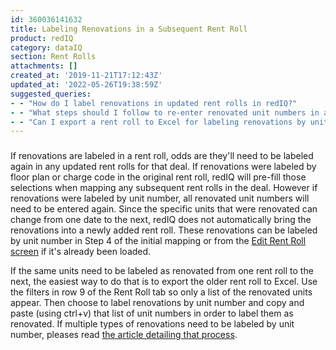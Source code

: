 ```yaml
---
id: 360036141632
title: Labeling Renovations in a Subsequent Rent Roll
product: redIQ
category: dataIQ
section: Rent Rolls
attachments: []
created_at: '2019-11-21T17:12:43Z'
updated_at: '2022-05-26T19:38:59Z'
suggested_queries:
- - "How do I label renovations in updated rent rolls in redIQ?"
- - "What steps should I follow to re-enter renovated unit numbers in a rent roll?"
- - "Can I export a rent roll to Excel for labeling renovations by unit number?"
---
```

### 

If renovations are labeled in a rent roll, odds are they'll need to be labeled again in any updated rent rolls for that deal. If renovations were labeled by floor plan or charge code in the original rent roll, redIQ will pre-fill those selections when mapping any subsequent rent rolls in the deal. However if renovations were labeled by unit number, all renovated unit numbers will need to be entered again. Since the specific units that were renovated can change from one date to the next, redIQ does not automatically bring the renovations into a newly added rent roll. These renovations can be labeled by unit number in Step 4 of the initial mapping or from the [Edit Rent Roll screen](https://rediq.zendesk.com/hc/en-us/articles/360036141132) if it's already been loaded.

If the same units need to be labeled as renovated from one rent roll to the next, the easiest way to do that is to export the older rent roll to Excel. Use the filters in row 9 of the Rent Roll tab so only a list of the renovated units appear. Then choose to label renovations by unit number and copy and paste (using ctrl+v) that list of unit numbers in order to label them as renovated. If multiple types of renovations need to be labeled by unit number, pleases read [the article detailing that process](https://rediq.zendesk.com/hc/en-us/articles/360036141692).